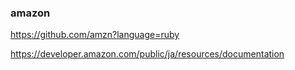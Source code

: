 ### amazon

https://github.com/amzn?language=ruby

https://developer.amazon.com/public/ja/resources/documentation

